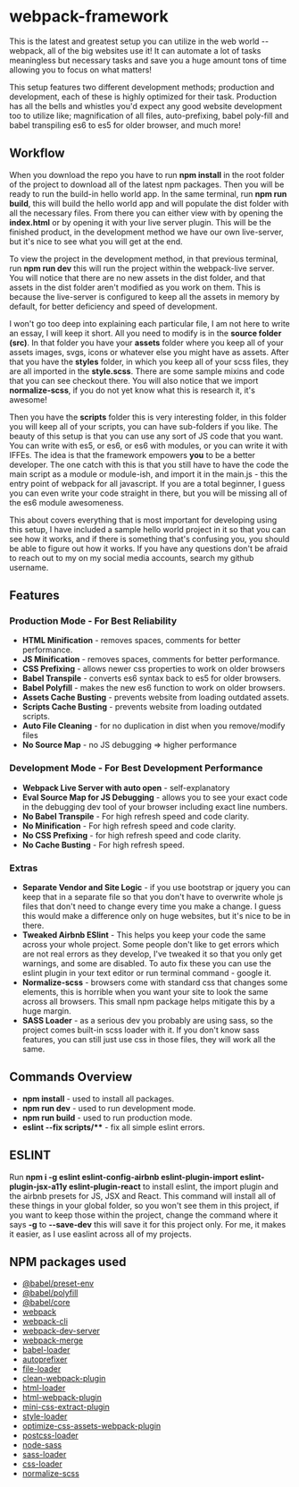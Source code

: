 # webpack-framework

This is the latest and greatest setup you can utilize in the web world -- webpack, all of the big websites use it! It can automate a lot of tasks meaningless but necessary tasks and save you a huge amount tons of time allowing you to focus on what matters!

This setup features two different development methods; production and development, each of these is highly optimized for their task. Production has all the bells and whistles you'd expect any good website development too to utilize like; magnification of all files, auto-prefixing, babel poly-fill and babel transpiling es6 to es5 for older browser, and much more!

## Workflow

When you download the repo you have to run **npm install** in the root folder of the project to download all of the latest npm packages. Then you will be ready to run the build-in hello world app. In the same terminal, run **npm run build**, this will build the hello world app and will populate the dist folder with all the necessary files. From there you can either view with by opening the **index.html** or by opening it with your live server plugin. This will be the finished product, in the development method we have our own live-server, but it's nice to see what you will get at the end. 

To view the project in the development method, in that previous terminal, run **npm run dev** this will run the project within the webpack-live server. You will notice that there are no new assets in the dist folder, and that assets in the dist folder aren't modified as you work on them. This is because the live-server is configured to keep all the assets in memory by default, for better deficiency and speed of development.

I won't go too deep into explaining each particular file, I am not here to write an essay, I will keep it short. All you need to modify is in the **source folder (src)**.  In that folder you have your **assets** folder where you keep all of your assets images, svgs, icons or whatever else you might have as assets. After that you have the **styles** folder, in which you keep all of your scss files, they are all imported in the **style.scss**. There are some sample mixins and code that you can see checkout there. You will also notice that we import **normalize-scss**, if you do not yet know what this is research it, it's awesome! 

Then you have the **scripts** folder this is very interesting folder, in this folder you will keep all of your scripts, you can have sub-folders if you like. The beauty of this setup is that you can use any sort of JS code that you want. You can write with es5, or es6, or es6 with modules, or you can write it with IFFEs. The idea is that the framework empowers **you** to be a better developer. The one catch with this is that you still have to have the code the main script as a module or module-ish, and import it in the main.js - this the entry point of webpack for all javascript. If you are a total beginner, I guess you can even write your code straight in there, but you will be missing all of the es6 module awesomeness. 

This about covers everything that is most important for developing using this setup, I have included a sample hello world project in it so that you can see how it works, and if there is something that's confusing you, you should be able to figure out how it works. If you have any questions don't be afraid to reach out to my on my social media accounts, search my github username.

## Features

### Production Mode - For Best Reliability
* **HTML Minification** - removes spaces, comments for better performance.
* **JS Minification** - removes spaces, comments for better performance.
* **CSS Prefixing** - allows newer css properties to work on older browsers
* **Babel Transpile** - converts es6 syntax back to es5 for older browsers.
* **Babel Polyfill** - makes the new es6 function to work on older browsers.
* **Assets Cache Busting**  - prevents website from loading outdated assets.
* **Scripts Cache Busting** - prevents website from loading outdated scripts.
* **Auto File Cleaning** - for no duplication in dist when you remove/modify files
* **No Source Map** - no JS debugging => higher performance

### Development Mode - For Best Development Performance
* **Webpack Live Server with auto open** - self-explanatory 
* **Eval Source Map for JS Debugging** - allows you to see your exact code in the debugging dev tool of your browser including exact line numbers.
* **No Babel Transpile** - For high refresh speed and code clarity.
* **No Minification** - For high refresh speed and code clarity.
* **No CSS Prefixing** - for high refresh speed and code clarity. 
* **No Cache Busting** - For high refresh speed.

### Extras
* **Separate Vendor and Site Logic** - if you use bootstrap or jquery you can keep that in a separate file so that you don't have to overwrite whole js files that don't need to change every time you make a change. I guess this would make a difference only on huge websites, but it's nice to be in there.
* **Tweaked Airbnb ESlint** - This helps you keep your code the same across your whole project. Some people don't like to get errors which are not real errors as they develop, I've tweaked it so that you only get warnings, and some are disabled. To auto fix these you can use the eslint plugin in your text editor or run terminal command - google it.
* **Normalize-scss** - browsers come with standard css that changes some elements, this is horrible when you want your site to look the same across all browsers. This small npm package helps mitigate this by a huge margin.
* **SASS Loader** - as a serious dev you probably are using sass, so the project comes built-in scss loader with it. If you don't know sass features, you can still just use css in those files, they will work all the same.

## Commands Overview
* **npm install** - used to install all packages.
* **npm run dev** - used to run development mode.
* **npm run build** - used to run production mode.
* **eslint --fix scripts/&#42;&#42;** - fix all simple eslint errors.


## ESLINT

Run **npm i -g eslint eslint-config-airbnb eslint-plugin-import eslint-plugin-jsx-a11y eslint-plugin-react** to install eslint, the import plugin and the airbnb presets for JS, JSX and React. This command will install all of these things in your global folder, so you won't see them in this project, if you want to keep those within the project, change the command where it says **-g** to **--save-dev** this will save it for this project only. For me, it makes it easier, as I use easlint across all of my projects.

## NPM packages used
* [@babel/preset-env](https://www.npmjs.com/package/@babel/preset-env)
* [@babel/polyfill](https://www.npmjs.com/package/@babel/polyfill)
* [@babel/core](https://www.npmjs.com/package/@babel/core)
* [webpack](https://www.npmjs.com/package/webpack)
* [webpack-cli](https://www.npmjs.com/package/webpack-cli)
* [webpack-dev-server](https://www.npmjs.com/package/webpack-dev-server)
* [webpack-merge](https://www.npmjs.com/package/webpack-merge)
* [babel-loader](https://www.npmjs.com/package/babel-loader)
* [autoprefixer](https://www.npmjs.com/package/autoprefixer)
* [file-loader](https://www.npmjs.com/package/file-loader)
* [clean-webpack-plugin](https://www.npmjs.com/package/clean-webpack-plugin)
* [html-loader](https://www.npmjs.com/package/html-loader)
* [html-webpack-plugin](https://www.npmjs.com/package/html-webpack-plugin)
* [mini-css-extract-plugin](https://www.npmjs.com/package/mini-css-extract-plugin)
* [style-loader](https://www.npmjs.com/package/style-loader)
* [optimize-css-assets-webpack-plugin](https://www.npmjs.com/package/optimize-css-assets-webpack-plugin)
* [postcss-loader](https://www.npmjs.com/package/postcss-loader)
* [node-sass](https://www.npmjs.com/package/node-sass)
* [sass-loader](https://www.npmjs.com/package/sass-loader)
* [css-loader](https://www.npmjs.com/package/css-loader)
* [normalize-scss](https://www.npmjs.com/package/normalize-scss)
